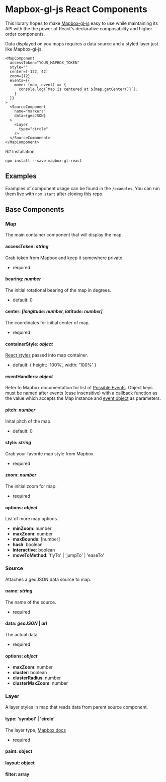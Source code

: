 # Mapbox-gl-js React Components
This library hopes to make [Mapbox-gl-js](https://www.mapbox.com/mapbox-gl-js/) easy to use while maintaining its
API with the the power of React's declarative composability and higher order components.

Data displayed on you maps requires a data source and a styled layer just like
Mapbox-gl-js.

```JSX
<MapComponent
  accessToken="YOUR_MAPBOX_TOKEN"
  style=""
  center=[-122, 42]
  zoom={12}
  events={{
    move: (map, event) => {
      console.log(`Map is centered at ${map.getCenter()}`);
    }
  }}
>
  <SourceComponent
    name="markers"
    data={geoJSON}
  >
    <Layer
      type="circle"
    />
  </SourceComponent>
</MapComponent>
```

R# Installation

`npm install --save mapbox-gl-react`

## Examples

Examples of component usage can be found in the `/examples`.
You can run them live with `npm start` after cloning this repo.

## Base Components
### Map
The main container component that will display the map.
#### accessToken: _string_
Grab token from Mapbox and keep it somewhere private.
- required

#### bearing: _number_
The initial rotational bearing of the map in degrees.
- default: 0

#### center: _[longitude: number, latitude: number]_
The coordinates for initial center of map.
- required

#### containerStyle: _object_
[React styles](https://facebook.github.io/react/tips/inline-styles.html) passed into map container.
- default: {
  height: '100%',
  width: '100%'
}

#### eventHandlers: _object_
Refer to Mapbox documentation for list of [Possible Events](https://www.mapbox.com/mapbox-gl-js/api/#Map.event:webglcontextlost).
Object keys must be named after events (case insensitive) with a callback function as the value which accepts the Map instance and [event object](https://www.mapbox.com/mapbox-gl-js/api/#Events) as parameters.

#### pitch: _number_
Inital pitch of the map.
- default: 0

#### style: _string_
Grab your favorite map style from Mapbox.
- required

#### zoom: _number_
The initial zoom for map.
- required

#### options: _object_
List of more map options.
- **minZoom**: number
- **maxZoom**: number
- **maxBounds**: [number]
- **hash**: boolean
- **interactive**: boolean
- **moveToMethod**: 'flyTo' | 'jumpTo' | 'easeTo'

### Source
Attaches a geoJSON data source to map.
#### name: _string_
The name of the source.
- required
#### data: _geoJSON_ | _url_
The actual data.
- required
#### options: _object_
- **maxZoom**: number
- **cluster**: boolean
- **clusterRadius**: number
- **clusterMaxZoom**: number

### Layer
A layer styles in map that reads data from parent source component.
#### type: 'symbol' | 'circle'
The layer type, [Mapbox docs](https://www.mapbox.com/mapbox-gl-style-spec/#layers)
- required
#### paint: object
#### layout: object
#### filter: array
